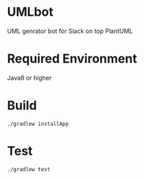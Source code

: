 # UMLbot

UML genrator bot for Slack on top PlantUML

# Required Environment

Java8 or higher

# Build

    ./gradlew installApp

# Test

    ./gradlew test
